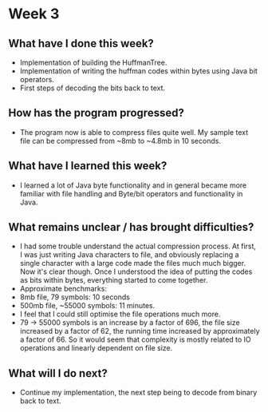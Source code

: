 # Week 3

## What have I done this week?
- Implementation of building the HuffmanTree.
- Implementation of writing the huffman codes within bytes using Java bit operators.
- First steps of decoding the bits back to text.

## How has the program progressed?
- The program now is able to compress files quite well. My sample text file can be
compressed from ~8mb to ~4.8mb in 10 seconds.

## What have I learned this week?
- I learned a lot of Java byte functionality and in general became more familiar
with file handling and Byte/bit operators and functionality in Java.

## What remains unclear / has brought difficulties?
- I had some trouble understand the actual compression process. At first, I was just writing
Java characters to file, and obviously replacing a single character with a large code made the files
much much bigger. Now it's clear though. Once I understood the idea of putting the codes as bits within bytes,
everything started to come together.
- Approximate benchmarks:
 - 8mb file, 79 symbols: 10 seconds
 - 500mb file, ~55000 symbols: 11 minutes.
- I feel that I could still optimise the file operations much more.
- 79 -> 55000 symbols is an increase by a factor of 696, the file size increased by a factor of 62, the running time increased by approximately a factor of 66. So it would seem that complexity is mostly related to IO operations and linearly dependent on file size.

## What will I do next?
- Continue my implementation, the next step being to decode from binary back to text.
